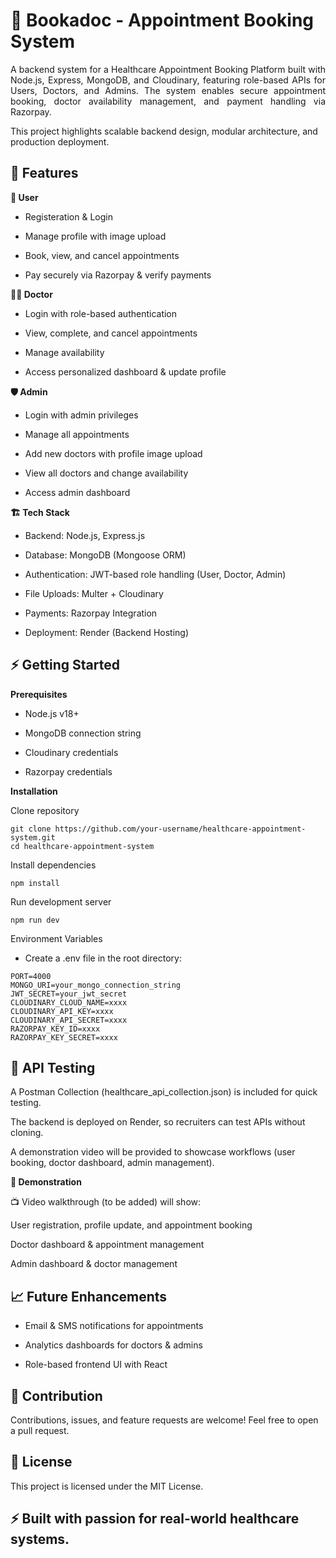 # 🏥 Bookadoc - Appointment Booking System

<p style="text-align:justify;">A backend system for a Healthcare Appointment Booking Platform built with Node.js, Express, MongoDB, and Cloudinary, featuring role-based APIs for Users, Doctors, and Admins. The system enables secure appointment booking, doctor availability management, and payment handling via Razorpay.</p>

This project highlights scalable backend design, modular architecture, and production deployment.

## 🚀 Features

**👤 User**

- Registeration & Login

- Manage profile with image upload

- Book, view, and cancel appointments

- Pay securely via Razorpay & verify payments

**👨‍⚕️ Doctor**

- Login with role-based authentication

- View, complete, and cancel appointments

- Manage availability

- Access personalized dashboard & update profile

**🛡️ Admin**

- Login with admin privileges

- Manage all appointments

- Add new doctors with profile image upload

- View all doctors and change availability

- Access admin dashboard

**🏗️ Tech Stack**

- Backend: Node.js, Express.js

- Database: MongoDB (Mongoose ORM)

- Authentication: JWT-based role handling (User, Doctor, Admin)

- File Uploads: Multer + Cloudinary

- Payments: Razorpay Integration

- Deployment: Render (Backend Hosting)

## ⚡ Getting Started
**Prerequisites**

- Node.js v18+

- MongoDB connection string

- Cloudinary credentials

- Razorpay credentials

**Installation**

Clone repository

```
git clone https://github.com/your-username/healthcare-appointment-system.git
cd healthcare-appointment-system
```

Install dependencies
```
npm install
```

Run development server
```
npm run dev
```

Environment Variables

- Create a .env file in the root directory:

```
PORT=4000
MONGO_URI=your_mongo_connection_string
JWT_SECRET=your_jwt_secret
CLOUDINARY_CLOUD_NAME=xxxx
CLOUDINARY_API_KEY=xxxx
CLOUDINARY_API_SECRET=xxxx
RAZORPAY_KEY_ID=xxxx
RAZORPAY_KEY_SECRET=xxxx
```

## 🧪 API Testing

A Postman Collection (healthcare_api_collection.json) is included for quick testing.

The backend is deployed on Render, so recruiters can test APIs without cloning.

A demonstration video will be provided to showcase workflows (user booking, doctor dashboard, admin management).

**🎯 Demonstration**

📺 Video walkthrough (to be added) will show:

User registration, profile update, and appointment booking

Doctor dashboard & appointment management

Admin dashboard & doctor management

## 📈 Future Enhancements

- Email & SMS notifications for appointments

- Analytics dashboards for doctors & admins

- Role-based frontend UI with React

## 🤝 Contribution

Contributions, issues, and feature requests are welcome!
Feel free to open a pull request.

## 📜 License

This project is licensed under the MIT License.

## ⚡ Built with passion for real-world healthcare systems.

